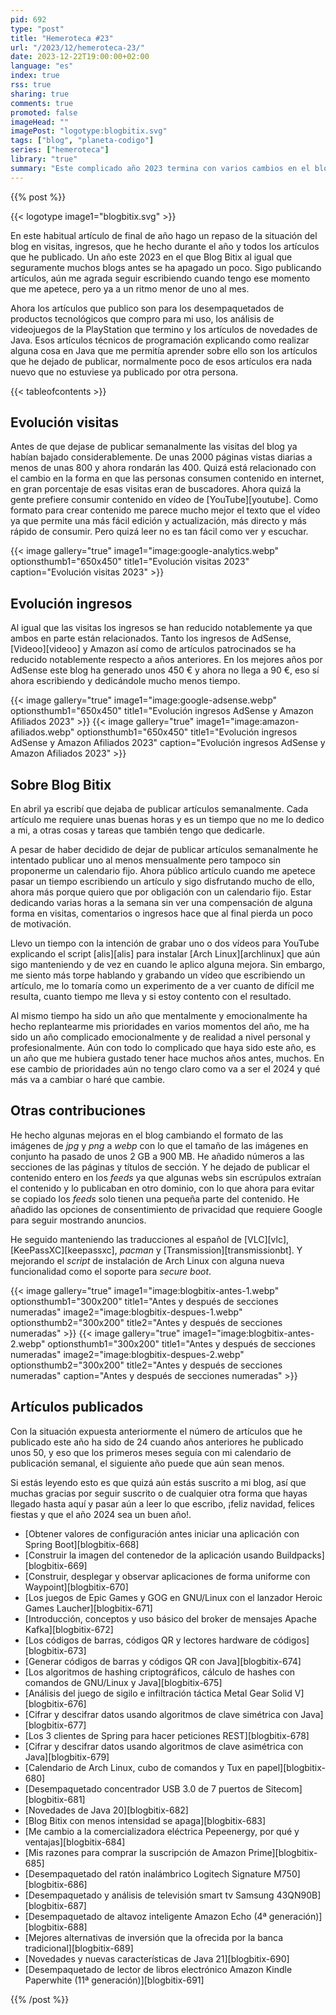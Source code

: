 ```yaml
---
pid: 692
type: "post"
title: "Hemeroteca #23"
url: "/2023/12/hemeroteca-23/"
date: 2023-12-22T19:00:00+02:00
language: "es"
index: true
rss: true
sharing: true
comments: true
promoted: false
imageHead: ""
imagePost: "logotype:blogbitix.svg"
tags: ["blog", "planeta-codigo"]
series: ["hemeroteca"]
library: "true"
summary: "Este complicado año 2023 termina con varios cambios en el blog y a nivel personal. El blog ha bajado en gran medida las visitas e ingresos por publicidad AdSense y en el que he dejado de publicar artículos con un calendario fijo semanal."
---
```


{{% post %}}

{{< logotype image1="blogbitix.svg" >}}

En este habitual artículo de final de año hago un repaso de la situación del blog en visitas, ingresos, que he hecho durante el año y todos los artículos que he publicado. Un año este 2023 en el que Blog Bitix al igual que seguramente muchos blogs antes se ha apagado un poco. Sigo publicando artículos, aún me agrada seguir escribiendo cuando tengo ese momento que me apetece, pero ya a un ritmo menor de uno al mes.

Ahora los artículos que publico son para los desempaquetados de productos tecnológicos que compro para mi uso, los análisis de videojuegos de la PlayStation que termino y los artículos de novedades de Java. Esos artículos técnicos de programación explicando como realizar alguna cosa en Java que me permitía aprender sobre ello son los artículos que he dejado de publicar, normalmente poco de esos artículos era nada nuevo que no estuviese ya publicado por otra persona.

{{< tableofcontents >}}

## Evolución visitas

Antes de que dejase de publicar semanalmente las visitas del blog ya habían bajado considerablemente. De unas 2000 páginas vistas diarias a menos de unas 800 y ahora rondarán las 400. Quizá está relacionado con el cambio en la forma en que las personas consumen contenido en internet, en gran porcentaje de esas visitas eran de buscadores. Ahora quizá la gente prefiere consumir contenido en vídeo de [YouTube][youtube]. Como formato para crear contenido me parece mucho mejor el texto que el vídeo ya que permite una más fácil edición y actualización, más directo y más rápido de consumir. Pero quizá leer no es tan fácil como ver y escuchar.

{{< image
    gallery="true"
    image1="image:google-analytics.webp" optionsthumb1="650x450" title1="Evolución visitas 2023"
    caption="Evolución visitas 2023" >}}

## Evolución ingresos

Al igual que las visitas los ingresos se han reducido notablemente ya que ambos en parte están relacionados. Tanto los ingresos de AdSense, [Videoo][videoo] y Amazon así como de artículos patrocinados se ha reducido notablemente respecto a años anteriores. En los mejores años por AdSense este blog ha generado unos 450 € y ahora no llega a 90 €, eso sí ahora escribiendo y dedicándole mucho menos tiempo.

{{< image
    gallery="true"
    image1="image:google-adsense.webp" optionsthumb1="650x450" title1="Evolución ingresos AdSense y Amazon Afiliados 2023" >}}
{{< image
    gallery="true"
    image1="image:amazon-afiliados.webp" optionsthumb1="650x450" title1="Evolución ingresos AdSense y Amazon Afiliados 2023"
    caption="Evolución ingresos AdSense y Amazon Afiliados 2023" >}}

## Sobre Blog Bitix

En abril ya escribí que dejaba de publicar artículos semanalmente. Cada artículo me requiere unas buenas horas y es un tiempo que no me lo dedico a mi, a otras cosas y tareas que también tengo que dedicarle.

A pesar de haber decidido de dejar de publicar artículos semanalmente he intentado publicar uno al menos mensualmente pero tampoco sin proponerme un calendario fijo. Ahora público artículo cuando me apetece pasar un tiempo escribiendo un artículo y sigo disfrutando mucho de ello, ahora más porque quiero que por obligación con un calendario fijo. Estar dedicando varias horas a la semana sin ver una compensación de alguna forma en visitas, comentarios o ingresos hace que al final pierda un poco de motivación.

Llevo un tiempo con la intención de grabar uno o dos vídeos para YouTube explicando el script [alis][alis] para instalar [Arch Linux][archlinux] que aún sigo manteniendo y de vez en cuando le aplico alguna mejora. Sin embargo, me siento más torpe hablando y grabando un vídeo que escribiendo un artículo, me lo tomaría como un experimento de a ver cuanto de difícil me resulta, cuanto tiempo me lleva y si estoy contento con el resultado.

Al mismo tiempo ha sido un año que mentalmente y emocionalmente ha hecho replantearme mis prioridades en varios momentos del año, me ha sido un año complicado emocionalmente y de realidad a nivel personal y profesionalmente. Aún con todo lo complicado que haya sido este año, es un año que me hubiera gustado tener hace muchos años antes, muchos. En ese cambio de prioridades aún no tengo claro como va a ser el 2024 y qué más va a cambiar o haré que cambie.

## Otras contribuciones

He hecho algunas mejoras en el blog cambiando el formato de las imágenes de _jpg_ y _png_ a _webp_ con lo que el tamaño de las imágenes en conjunto ha pasado de unos 2 GB a 900 MB. He añadido números a las secciones de las páginas y títulos de sección. Y he dejado de publicar el contenido entero en los _feeds_ ya que algunas webs sin escrúpulos extraían el contenido y lo publicaban en otro dominio, con lo que ahora para evitar se copiado los _feeds_ solo tienen una pequeña parte del contenido. He añadido las opciones de consentimiento de privacidad que requiere Google para seguir mostrando anuncios.

He seguido manteniendo las traducciones al español de [VLC][vlc], [KeePassXC][keepassxc], _pacman_ y [Transmission][transmissionbt]. Y mejorando el _script_ de instalación de Arch Linux con alguna nueva funcionalidad como el soporte para _secure boot_.

{{< image
    gallery="true"
    image1="image:blogbitix-antes-1.webp" optionsthumb1="300x200" title1="Antes y después de secciones numeradas"
    image2="image:blogbitix-despues-1.webp" optionsthumb2="300x200" title2="Antes y después de secciones numeradas" >}}
{{< image
    gallery="true"
    image1="image:blogbitix-antes-2.webp" optionsthumb1="300x200" title1="Antes y después de secciones numeradas"
    image2="image:blogbitix-despues-2.webp" optionsthumb2="300x200" title2="Antes y después de secciones numeradas"
    caption="Antes y después de secciones numeradas" >}}

## Artículos publicados

Con la situación expuesta anteriormente el número de artículos que he publicado este año ha sido de 24 cuando años anteriores he publicado unos 50, y eso que los primeros meses seguía con mi calendario de publicación semanal, el siguiente año puede que aún sean menos.

Si estás leyendo esto es que quizá aún estás suscrito a mi blog, así que muchas gracias por seguir suscrito o de cualquier otra forma que hayas llegado hasta aquí y pasar aún a leer lo que escribo, ¡feliz navidad, felices fiestas y que el año 2024 sea un buen año!.

* [Obtener valores de configuración antes iniciar una aplicación con Spring Boot][blogbitix-668]
* [Construir la imagen del contenedor de la aplicación usando Buildpacks][blogbitix-669]
* [Construir, desplegar y observar aplicaciones de forma uniforme con Waypoint][blogbitix-670]
* [Los juegos de Epic Games y GOG en GNU/Linux con el lanzador Heroic Games Laucher][blogbitix-671]
* [Introducción, conceptos y uso básico del broker de mensajes Apache Kafka][blogbitix-672]
* [Los códigos de barras, códigos QR y lectores hardware de códigos][blogbitix-673]
* [Generar códigos de barras y códigos QR con Java][blogbitix-674]
* [Los algoritmos de hashing criptográficos, cálculo de hashes con comandos de GNU/Linux y Java][blogbitix-675]
* [Análisis del juego de sigilo e infiltración táctica Metal Gear Solid V][blogbitix-676]
* [Cifrar y descifrar datos usando algoritmos de clave simétrica con Java][blogbitix-677]
* [Los 3 clientes de Spring para hacer peticiones REST][blogbitix-678]
* [Cifrar y descifrar datos usando algoritmos de clave asimétrica con Java][blogbitix-679]
* [Calendario de Arch Linux, cubo de comandos y Tux en papel][blogbitix-680]
* [Desempaquetado concentrador USB 3.0 de 7 puertos de Sitecom][blogbitix-681]
* [Novedades de Java 20][blogbitix-682]
* [Blog Bitix con menos intensidad se apaga][blogbitix-683]
* [Me cambio a la comercializadora eléctrica Pepeenergy, por qué y ventajas][blogbitix-684]
* [Mis razones para comprar la suscripción de Amazon Prime][blogbitix-685]
* [Desempaquetado del ratón inalámbrico Logitech Signature M750][blogbitix-686]
* [Desempaquetado y análisis de televisión smart tv Samsung 43QN90B][blogbitix-687]
* [Desempaquetado de altavoz inteligente Amazon Echo (4ª generación)][blogbitix-688]
* [Mejores alternativas de inversión que la ofrecida por la banca tradicional][blogbitix-689]
* [Novedades y nuevas características de Java 21][blogbitix-690]
* [Desempaquetado de lector de libros electrónico Amazon Kindle Paperwhite (11ª generación)][blogbitix-691]

{{% /post %}}
